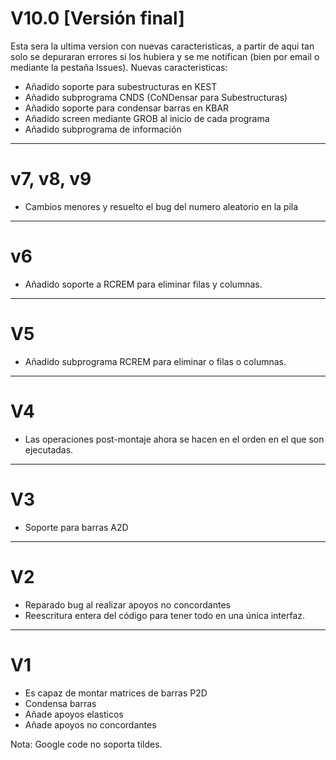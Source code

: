 # V10.0 [Versión final] #
Esta sera la ultima version con nuevas caracteristicas, a partir de aqui tan solo se depuraran errores si los hubiera y se me notifican (bien por email o mediante la pestaña Issues). Nuevas caracteristicas:
  * Añadido soporte para subestructuras en KEST
  * Añadido subprograma CNDS (CoNDensar para Subestructuras)
  * Añadido soporte para condensar barras en KBAR
  * Añadido screen mediante GROB al inicio de cada programa
  * Añadido subprograma de información


---

# v7, v8, v9 #
  * Cambios menores y resuelto el bug del numero aleatorio en la pila


---

# v6 #
  * Añadido soporte a RCREM para eliminar filas y columnas.


---

# V5 #
  * Añadido subprograma RCREM para eliminar o filas o columnas.


---

# V4 #
  * Las operaciones post-montaje ahora se hacen en el orden en el que son ejecutadas.


---

# V3 #
  * Soporte para barras A2D


---

# V2 #
  * Reparado bug al realizar apoyos no concordantes
  * Reescritura entera del código para tener todo en una única interfaz.


---

# V1 #
  * Es capaz de montar matrices de barras P2D
  * Condensa barras
  * Añade apoyos elasticos
  * Añade apoyos no concordantes

Nota: Google code no soporta tildes.